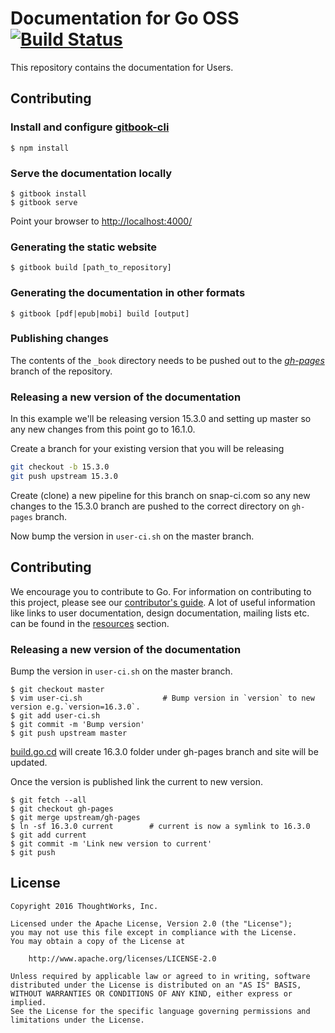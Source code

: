 # Documentation for Go OSS [![Build Status](https://snap-ci.com/gocd/docs.go.cd/branch/master/build_image)](https://snap-ci.com/gocd/docs.go.cd/branch/master)


This repository contains the documentation for Users.

## Contributing

### Install and configure [gitbook-cli](https://github.com/GitbookIO/gitbook-cli)

```
$ npm install
```

### Serve the documentation locally

```
$ gitbook install
$ gitbook serve
```

Point your browser to [http://localhost:4000/](http://localhost:4000/)

### Generating the static website

```
$ gitbook build [path_to_repository]
```

### Generating the documentation in other formats

```
$ gitbook [pdf|epub|mobi] build [output]
```

### Publishing changes

The contents of the `_book` directory needs to be pushed out to the *[gh-pages](https://github.com/gocd/docs.go.cd/tree/gh-pages)* branch of the repository.

### Releasing a new version of the documentation

In this example we'll be releasing version 15.3.0 and setting up master so any new changes from this point go to 16.1.0.

Create a branch for your existing version that you will be releasing

```bash
git checkout -b 15.3.0
git push upstream 15.3.0
```

Create (clone) a new pipeline for this branch on snap-ci.com so any new changes to the 15.3.0 branch are pushed to the correct directory on `gh-pages` branch.

Now bump the version in `user-ci.sh` on the master branch.

## Contributing

We encourage you to contribute to Go. For information on contributing to this project, please see our [contributor's guide](http://www.go.cd/contribute).
A lot of useful information like links to user documentation, design documentation, mailing lists etc. can be found in the [resources](http://www.go.cd/community/resources.html) section.

### Releasing a new version of the documentation

Bump the version in `user-ci.sh` on the master branch.

```
$ git checkout master
$ vim user-ci.sh                  # Bump version in `version` to new version e.g.`version=16.3.0`.
$ git add user-ci.sh
$ git commit -m 'Bump version'
$ git push upstream master
```
[build.go.cd](http://build.go.cd) will create 16.3.0 folder under gh-pages branch and site will be updated.

Once the version is published link the current to new version.

```
$ git fetch --all
$ git checkout gh-pages
$ git merge upstream/gh-pages
$ ln -sf 16.3.0 current        # current is now a symlink to 16.3.0
$ git add current
$ git commit -m 'Link new version to current'
$ git push
```

## License

```plain
Copyright 2016 ThoughtWorks, Inc.

Licensed under the Apache License, Version 2.0 (the "License");
you may not use this file except in compliance with the License.
You may obtain a copy of the License at

    http://www.apache.org/licenses/LICENSE-2.0

Unless required by applicable law or agreed to in writing, software
distributed under the License is distributed on an "AS IS" BASIS,
WITHOUT WARRANTIES OR CONDITIONS OF ANY KIND, either express or implied.
See the License for the specific language governing permissions and
limitations under the License.
```
